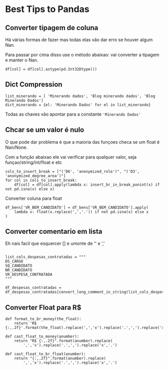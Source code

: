 # Best Tips to Pandas

## Converter tipagem de coluna

Há várias formas de fazer mas todas elas vão dar erro se houver algum Nan.

Para passar por cima disso use o método abaixao: vai converter a tipagem e manter o Nan.

````
df[col] = df[col].astype(pd.Int32Dtype())
````

## Dict Compression

````
list_minerando = [ 'Minerando dados', 'Blog minerando dados', 'Blog Minerando Dados']
dict_minerando = {el: 'Minerando Dados' for el in list_minerando}
````

Todas as chaves vão apontar para a constante `'Minerando Dados'`

## Chcar se um valor é nulo

O que pode dar problema é que a maioria das funçoes checa se um float é Nan/None.

Com a funçâo abaixao ele vai verificar para qualquer valor, seja funçao/string/int/float e etc

````
cols_to_insert_break = ["('D6', 'anonymized_role')", "('D3', 'anonymized_degree_area')"]
for col in cols_to_insert_break:
    df[col] = df[col].apply(lambda x: insert_br_in_break_ponint(x) if not pd.isna(x) else x)
````

Converter coluna para float

````
df_bens['VR_BEM_CANDIDATO'] = df_bens['VR_BEM_CANDIDATO'].apply(
    lambda x: float(x.replace(',','.')) if not pd.isna(x) else x
)
````

## Converter comentario em lista

Eh nais facil que esquercer [] e umonte de '' e ','

````

list_cols_despesas_contratadas = """
DS_CARGO
SQ_CANDIDATO
NR_CANDIDATO
VR_DESPESA_CONTRATADA
"""

df_despesas_contratadas = df_despesas_contratadas[convert_long_comment_in_string(list_cols_despesas_contratadas)]
````

## Converter Float para R$

````
def format_to_br_money(the_float):
    return 'R$ {:,.2f}'.format(the_float).replace(',','x').replace('.',',').replace('x','.')

def cast_float_to_money(anumber):
    return "R$ {:,.2f}".format(anumber).replace(
        ',','x').replace('.',',').replace('x','.')

def cast_float_to_br_float(anumber):
    return "{:,.2f}".format(anumber).replace(
        ',','x').replace('.',',').replace('x','.')


````
